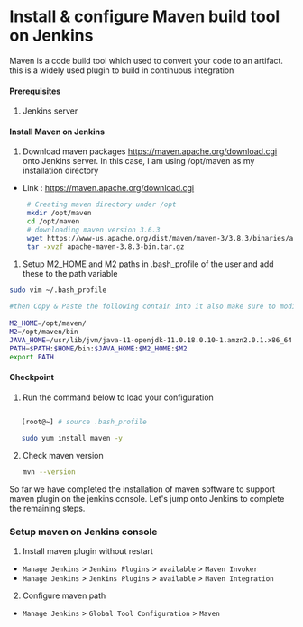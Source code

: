 #  Install & configure Maven build tool on Jenkins
Maven is a code build tool which used to convert your code to an artifact. this is a widely used plugin to build in continuous integration


#### Prerequisites
1. Jenkins server

#### Install Maven on Jenkins
1. Download maven packages https://maven.apache.org/download.cgi onto Jenkins server. In this case, I am using /opt/maven as my installation directory
 - Link : https://maven.apache.org/download.cgi
    ```sh
     # Creating maven directory under /opt
     mkdir /opt/maven
     cd /opt/maven
     # downloading maven version 3.6.3
     wget https://www-us.apache.org/dist/maven/maven-3/3.8.3/binaries/apache-maven-3.8.3-bin.tar.gz 
     tar -xvzf apache-maven-3.8.3-bin.tar.gz
     ```
	
1. Setup M2_HOME and M2 paths in .bash_profile of the user and add these to the path variable
```sh
sudo vim ~/.bash_profile
   
#then Copy & Paste the following contain into it also make sure to modify the JAVA_HOME version "java-11-openjdk-11*"
   
M2_HOME=/opt/maven/
M2=/opt/maven/bin
JAVA_HOME=/usr/lib/jvm/java-11-openjdk-11.0.18.0.10-1.amzn2.0.1.x86_64
PATH=$PATH:$HOME/bin:$JAVA_HOME:$M2_HOME:$M2
export PATH
```
#### Checkpoint 
1. Run the command below to load your configuration
```sh 

   [root@~] # source .bash_profile
   
   sudo yum install maven -y
```
2. Check maven version
  
    ```sh
    mvn --version
    ```
So far we have completed the installation of maven software to support maven plugin on the jenkins console. Let's jump onto Jenkins to complete the remaining steps. 

### Setup maven on Jenkins console
1. Install maven plugin without restart  
  - `Manage Jenkins` > `Jenkins Plugins` > `available` > `Maven Invoker`
  - `Manage Jenkins` > `Jenkins Plugins` > `available` > `Maven Integration`

2. Configure maven path
  - `Manage Jenkins` > `Global Tool Configuration` > `Maven`
